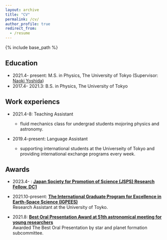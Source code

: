 ```yaml
---
layout: archive
title: "CV"
permalink: /cv/
author_profile: true
redirect_from:
  - /resume
---
```


{% include base_path %}

## Education
* 2021.4- present: M.S. in Physics, The University of Tokyo (Supervisor: [Naoki Yoshida](http://www-utap.phys.s.u-tokyo.ac.jp/naoki.yoshida/))
* 2017.4- 2021.3:  B.S. in Physics, The University of Tokyo

## Work experiencs
* 2021.4-8: Teaching Assistant
  * fluid mechanics class for undergrad students mojoring physics and astronomy.
 
* 2019.4-present: Language Assistant
  * supporting international students at the Universeity of Tokyo and providing international exchange programs every week.

## Awards
- 2023.4- : __[Japan Society for Promotion of Science (JSPS) Research Fellow, DC1](https://www.jsps.go.jp/english/e-pd/index.html)__
- 2021.10-present: __[The International Graduate Program for Excellence in Earth-Space Science (IGPEES)](https://www.s.u-tokyo.ac.jp/en/IGPEES/index.html)__     
Research Assistant at the University of Toyko. 

- 2021.8: __[Best Oral Presentation Award at 51th astronomical meeting for young researchers](https://astro-wakate.sakura.ne.jp/ss2021/oralawards/)__     
Awarded The Best Oral Presentation by star and planet formation subcommittee. 
